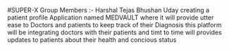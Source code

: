 #SUPER-X
Group Members :- Harshal
                 Tejas
                 Bhushan
                 Uday
creating a patient profile Application named MEDVAULT where it will provide utter ease to Doctors and patients to keep track of their Diagnosis 
this platform will be integrating doctors with their patients and timt to time will provides updates to patients about their health and concious status
